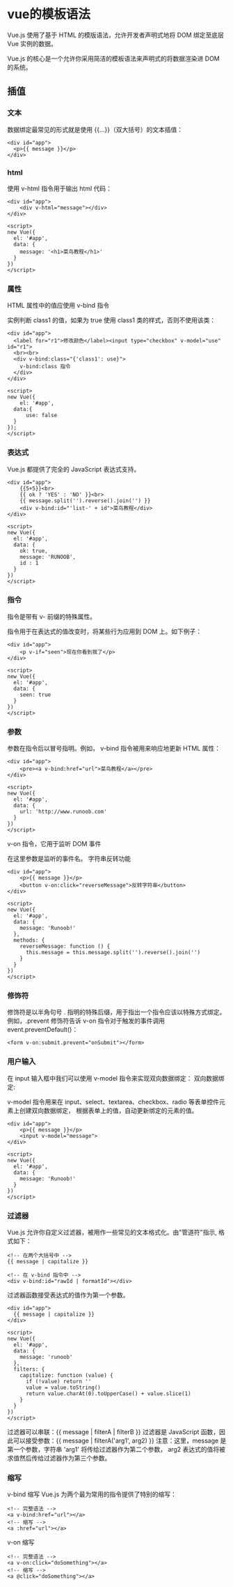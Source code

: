 # vue的模板语法
Vue.js 使用了基于 HTML 的模版语法，允许开发者声明式地将 DOM 绑定至底层 Vue 实例的数据。

Vue.js 的核心是一个允许你采用简洁的模板语法来声明式的将数据渲染进 DOM 的系统。

## 插值
### 文本
数据绑定最常见的形式就是使用 {{...}}（双大括号）的文本插值：
````
<div id="app">
  <p>{{ message }}</p>
</div>
````
### html
使用 v-html 指令用于输出 html 代码：
````
<div id="app">
    <div v-html="message"></div>
</div>
    
<script>
new Vue({
  el: '#app',
  data: {
    message: '<h1>菜鸟教程</h1>'
  }
})
</script>
````
### 属性
HTML 属性中的值应使用 v-bind 指令

实例判断 class1 的值，如果为 true 使用 class1 类的样式，否则不使用该类：
````
<div id="app">
  <label for="r1">修改颜色</label><input type="checkbox" v-model="use" id="r1">
  <br><br>
  <div v-bind:class="{'class1': use}">
    v-bind:class 指令
  </div>
</div>
    
<script>
new Vue({
    el: '#app',
  data:{
      use: false
  }
});
</script>
````
### 表达式
Vue.js 都提供了完全的 JavaScript 表达式支持。
````
<div id="app">
    {{5+5}}<br>
    {{ ok ? 'YES' : 'NO' }}<br>
    {{ message.split('').reverse().join('') }}
    <div v-bind:id="'list-' + id">菜鸟教程</div>
</div>
    
<script>
new Vue({
  el: '#app',
  data: {
    ok: true,
    message: 'RUNOOB',
    id : 1
  }
})
</script>
````
### 指令
指令是带有 v- 前缀的特殊属性。

指令用于在表达式的值改变时，将某些行为应用到 DOM 上。如下例子：
````
<div id="app">
    <p v-if="seen">现在你看到我了</p>
</div>
    
<script>
new Vue({
  el: '#app',
  data: {
    seen: true
  }
})
</script>
````
### 参数
参数在指令后以冒号指明。例如， v-bind 指令被用来响应地更新 HTML 属性：
````
<div id="app">
    <pre><a v-bind:href="url">菜鸟教程</a></pre>
</div>
    
<script>
new Vue({
  el: '#app',
  data: {
    url: 'http://www.runoob.com'
  }
})
</script>
````
v-on 指令，它用于监听 DOM 事件

在这里参数是监听的事件名。
字符串反转功能
````
<div id="app">
    <p>{{ message }}</p>
    <button v-on:click="reverseMessage">反转字符串</button>
</div>
    
<script>
new Vue({
  el: '#app',
  data: {
    message: 'Runoob!'
  },
  methods: {
    reverseMessage: function () {
      this.message = this.message.split('').reverse().join('')
    }
  }
})
</script>
````

### 修饰符
修饰符是以半角句号 . 指明的特殊后缀，用于指出一个指令应该以特殊方式绑定。
例如，.prevent 修饰符告诉 v-on 指令对于触发的事件调用 event.preventDefault()：
````
<form v-on:submit.prevent="onSubmit"></form>
````

### 用户输入
在 input 输入框中我们可以使用 v-model 指令来实现双向数据绑定：
双向数据绑定:

v-model 指令用来在 input、select、textarea、checkbox、radio 等表单控件元素上创建双向数据绑定，
根据表单上的值，自动更新绑定的元素的值。
````
<div id="app">
    <p>{{ message }}</p>
    <input v-model="message">
</div>
    
<script>
new Vue({
  el: '#app',
  data: {
    message: 'Runoob!'
  }
})
</script>
````
### 过滤器
Vue.js 允许你自定义过滤器，被用作一些常见的文本格式化。由"管道符"指示, 格式如下：
````
<!-- 在两个大括号中 -->
{{ message | capitalize }}

<!-- 在 v-bind 指令中 -->
<div v-bind:id="rawId | formatId"></div>
````
过滤器函数接受表达式的值作为第一个参数。
````
<div id="app">
  {{ message | capitalize }}
</div>
    
<script>
new Vue({
  el: '#app',
  data: {
    message: 'runoob'
  },
  filters: {
    capitalize: function (value) {
      if (!value) return ''
      value = value.toString()
      return value.charAt(0).toUpperCase() + value.slice(1)
    }
  }
})
</script>
````
过滤器可以串联：{{ message | filterA | filterB }}
过滤器是 JavaScript 函数，因此可以接受参数：{{ message | filterA('arg1', arg2) }}
注意：这里，message 是第一个参数，字符串 'arg1' 将传给过滤器作为第二个参数， arg2 表达式的值将被求值然后传给过滤器作为第三个参数。

### 缩写
v-bind 缩写
Vue.js 为两个最为常用的指令提供了特别的缩写：
````
<!-- 完整语法 -->
<a v-bind:href="url"></a>
<!-- 缩写 -->
<a :href="url"></a>
````
v-on 缩写
````
<!-- 完整语法 -->
<a v-on:click="doSomething"></a>
<!-- 缩写 -->
<a @click="doSomething"></a>
````
